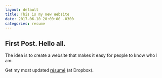 ```yaml
---
layout: default
title: This is my new Website
date: 2017-06-10 20:00:00 -0300
categories: resume
---
```

## First Post. Hello all.

The idea is to create a website that makes it easy for people to know who I am.

Get my most updated [résumé](https://www.dropbox.com/s/olj5j5pcenrfg2z/Silva_resume.pdf?dl=0) (at Dropbox).
